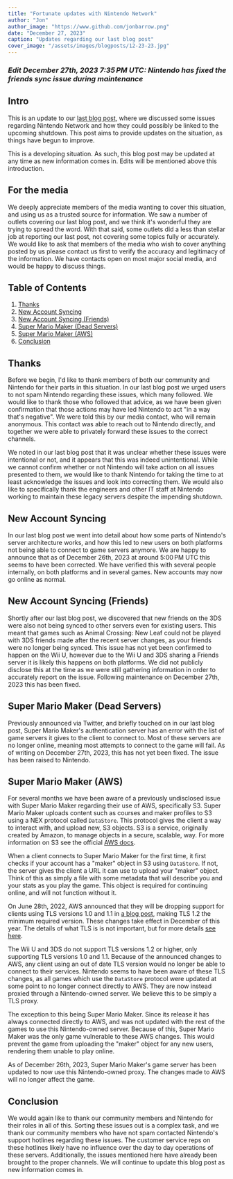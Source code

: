 ```yaml
---
title: "Fortunate updates with Nintendo Network"
author: "Jon"
author_image: "https://www.github.com/jonbarrow.png"
date: "December 27, 2023"
caption: "Updates regarding our last blog post"
cover_image: "/assets/images/blogposts/12-23-23.jpg"
---
```


### *Edit December 27th, 2023 7:35 PM UTC: Nintendo has fixed the friends sync issue during maintenance*

## Intro
This is an update to our [last blog post](https://brocatech.com/blog/12-23-23), where we discussed some issues regarding Nintendo Network and how they could possibly be linked to the upcoming shutdown. This post aims to provide updates on the situation, as things have begun to improve.

This is a developing situation. As such, this blog post may be updated at any time as new information comes in. Edits will be mentioned above this introduction.

## For the media
We deeply appreciate members of the media wanting to cover this situation, and using us as a trusted source for information. We saw a number of outlets covering our last blog post, and we think it's wonderful they are trying to spread the word. With that said, some outlets did a less than stellar job at reporting our last post, not covering some topics fully or accurately. We would like to ask that members of the media who wish to cover anything posted by us please contact us first to verify the accuracy and legitimacy of the information. We have contacts open on most major social media, and would be happy to discuss things.

## Table of Contents
1. [Thanks](#thanks)
2. [New Account Syncing](#new-account-syncing)
2. [New Account Syncing (Friends)](#new-account-syncing-friends)
3. [Super Mario Maker (Dead Servers)](#super-mario-maker-dead-servers)
4. [Super Mario Maker (AWS)](#super-mario-maker)
5. [Conclusion](#conclusion)

## Thanks
Before we begin, I'd like to thank members of both our community and Nintendo for their parts in this situation. In our last blog post we urged users to not spam Nintendo regarding these issues, which many followed. We would like to thank those who followed that advice, as we have been given confirmation that those actions may have led Nintendo to act "in a way that's negative". We were told this by our media contact, who will remain anonymous. This contact was able to reach out to Nintendo directly, and together we were able to privately forward these issues to the correct channels.

We noted in our last blog post that it was unclear whether these issues were intentional or not, and it appears that this was indeed unintentional. While we cannot confirm whether or not Nintendo will take action on all issues presented to them, we would like to thank Nintendo for taking the time to at least acknowledge the issues and look into correcting them. We would also like to specifically thank the engineers and other IT staff at Nintendo working to maintain these legacy servers despite the impending shutdown.

## New Account Syncing
In our last blog post we went into detail about how some parts of Nintendo's server architecture works, and how this led to new users on both platforms not being able to connect to game servers anymore. We are happy to announce that as of December 26th, 2023 at around 5:00 PM UTC this seems to have been corrected. We have verified this with several people internally, on both platforms and in several games. New accounts may now go online as normal.

## New Account Syncing (Friends)
Shortly after our last blog post, we discovered that new friends on the 3DS were also not being synced to other servers even for existing users. This meant that games such as Animal Crossing: New Leaf could not be played with 3DS friends made after the recent server changes, as your friends were no longer being synced. This issue has not yet been confirmed to happen on the Wii U, however due to the Wii U and 3DS sharing a Friends server it is likely this happens on both platforms. We did not publicly disclose this at the time as we were still gathering information in order to accurately report on the issue. Following maintenance on December 27th, 2023 this has been fixed.

## Super Mario Maker (Dead Servers)
Previously announced via Twitter, and briefly touched on in our last blog post, Super Mario Maker's authentication server has an error with the list of game servers it gives to the client to connect to. Most of these servers are no longer online, meaning most attempts to connect to the game will fail. As of writing on December 27th, 2023, this has not yet been fixed. The issue has been raised to Nintendo.

## Super Mario Maker (AWS)
For several months we have been aware of a previously undisclosed issue with Super Mario Maker regarding their use of AWS, specifically S3. Super Mario Maker uploads content such as courses and maker profiles to S3 using a NEX protocol called `DataStore`. This protocol gives the client a way to interact with, and upload new, S3 objects. S3 is a service, originally created by Amazon, to manage objects in a secure, scalable, way. For more information on S3 see the official [AWS docs](https://docs.aws.amazon.com/AmazonS3/latest/userguide/Welcome.html).

When a client connects to Super Mario Maker for the first time, it first checks if your account has a "maker" object in S3 using `DataStore`. If not, the server gives the client a URL it can use to upload your "maker" object. Think of this as simply a file with some metadata that will describe you and your stats as you play the game. This object is required for continuing online, and will not function without it.

On June 28th, 2022, AWS announced that they will be dropping support for clients using TLS versions 1.0 and 1.1 in [a blog post](https://aws.amazon.com/blogs/security/tls-1-2-required-for-aws-endpoints/), making TLS 1.2 the minimum required version. These changes take effect in December of this year. The details of what TLS is is not important, but for more details [see here](https://www.cloudflare.com/learning/ssl/transport-layer-security-tls/).

The Wii U and 3DS do not support TLS versions 1.2 or higher, only supporting TLS versions 1.0 and 1.1. Because of the announced changes to AWS, any client using an out of date TLS version would no longer be able to connect to their services. Nintendo seems to have been aware of these TLS changes, as all games which use the `DataStore` protocol were updated at some point to no longer connect directly to AWS. They are now instead proxied through a Nintendo-owned server. We believe this to be simply a TLS proxy.

The exception to this being Super Mario Maker. Since its release it has always connected directly to AWS, and was not updated with the rest of the games to use this Nintendo-owned server. Because of this, Super Mario Maker was the only game vulnerable to these AWS changes. This would prevent the game from uploading the "maker" object for any new users, rendering them unable to play online.

As of December 26th, 2023, Super Mario Maker's game server has been updated to now use this Nintendo-owned proxy. The changes made to AWS will no longer affect the game.

## Conclusion
We would again like to thank our community members and Nintendo for their roles in all of this. Sorting these issues out is a complex task, and we thank our community members who have not spam contacted Nintendo's support hotlines regarding these issues. The customer service reps on these hotlines likely have no influence over the day to day operations of these servers. Additionally, the issues mentioned here have already been brought to the proper channels. We will continue to update this blog post as new information comes in.
